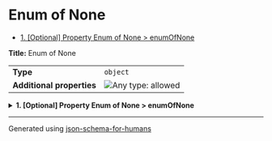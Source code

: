 # Enum of None

- [1. [Optional] Property Enum of None > enumOfNone](#enumOfNone)

**Title:** Enum of None

|                           |                                                                             |
| ------------------------- | --------------------------------------------------------------------------- |
| **Type**                  | `object`                                                                    |
| **Additional properties** | ![Any type: allowed](https://img.shields.io/badge/Any%20type-allowed-green) |

<details>
<summary>
<strong> <a name="enumOfNone"></a>1. [Optional] Property Enum of None > enumOfNone</strong>  

</summary>
<blockquote>

|          |                  |
| -------- | ---------------- |
| **Type** | `enum (of null)` |

**Description:** enumOfNone

Must be one of:
* null

</blockquote>
</details>

----------------------------------------------------------------------------------------------------------------------------
Generated using [json-schema-for-humans](https://github.com/coveooss/json-schema-for-humans)